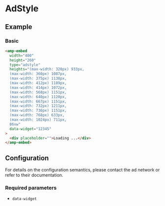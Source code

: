 # AdStyle

## Example

### Basic

```html
<amp-embed
  width="400"
  height="260"
  type="adstyle"
  heights="(max-width: 320px) 933px,
  (max-width: 360px) 1087px,
  (max-width: 375px) 1138px,
  (max-width: 412px) 1189px,
  (max-width: 414px) 1072px,
  (max-width: 568px) 1151px,
  (max-width: 640px) 1128px,
  (max-width: 667px) 1151px,
  (max-width: 732px) 1211px,
  (max-width: 736px) 1151px,
  (max-width: 768px) 633px,
  (max-width: 1024px) 711px,
  86vw"
  data-widget="12345"
>
  <div placeholder="">Loading ...</div>
</amp-embed>
```

## Configuration

For details on the configuration semantics, please contact the ad network or refer to their documentation.

### Required parameters

-   `data-widget`
